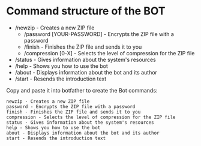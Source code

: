 # Command structure of the BOT

- /newzip - Creates a new ZIP file
  - /password [YOUR-PASSWORD] - Encrypts the ZIP file with a password
  - /finish - Finishes the ZIP file and sends it to you
  - /compression [0-X] - Selects the level of compression for the ZIP file
- /status - Gives information about the system's resources
- /help - Shows you how to use the bot
- /about - Displays information about the bot and its author
- /start - Resends the introduction text

Copy and paste it into botfather to create the Bot commands:
````
newzip - Creates a new ZIP file
password - Encrypts the ZIP file with a password
finish - Finishes the ZIP file and sends it to you
compression - Selects the level of compression for the ZIP file
status - Gives information about the system's resources
help - Shows you how to use the bot
about - Displays information about the bot and its author
start - Resends the introduction text
````